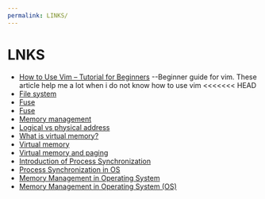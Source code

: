 ```yaml
---
permalink: LINKS/
---
```

# LNKS
* [How to Use Vim – Tutorial for Beginners](https://www.freecodecamp.org/news/vim-beginners-guide/) --Beginner guide for vim. These article help me a lot when i do not know how to use vim
<<<<<<< HEAD
* [File system](https://www.freecodecamp.org/news/file-systems-architecture-explained/)
* [Fuse](https://medium.com/@goamaral/fuse-filesystem-b44768f27aa2?source=topics_v2---------7-84--------------------947c5614_5be1_4370_83a4_79b265b5c804-------17#:~:text=Filesystem%20in%20USErspace%20(FUSE)%20is%20a%20software%20interface%20for%20Unix,systems%20without%20editing%20kernel%20code.)
* [Fuse](https://medium.com/@goamaral/fuse-filesystem-b44768f27aa2)
* [Memory management](https://www.geeksforgeeks.org/logical-and-physical-address-in-operating-system/)
* [Logical vs physical address](https://eng.libretexts.org/Courses/Delta_College/Operating_System%3A_The_Basics/07%3A_Memory/7.5%3A_Logical_vs_Physical_Address)
* [What is virtual memory?](https://www.techtarget.com/searchstorage/definition/virtual-memory#:~:text=Virtual%20memory%20is%20a%20common,(RAM)%20to%20disk%20storage.)
* [Virtual memory](https://www.cs.uic.edu/~jbell/CourseNotes/OperatingSystems/9_VirtualMemory.html)
* [Virtual memory and paging](https://www.linkedin.com/advice/0/how-do-you-manage-limited-physical-memory-using)
* [Introduction of Process Synchronization](https://www.geeksforgeeks.org/introduction-of-process-synchronization/)
* [Process Synchronization in OS](https://www.javatpoint.com/os-process-synchronization-introduction)
* [Memory Management in Operating System](https://www.geeksforgeeks.org/memory-management-in-operating-system/)
* [Memory Management in Operating System (OS)](https://www.javatpoint.com/memory-management-operating-system)
